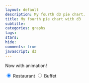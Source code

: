 ```yaml
---
layout: default
description: My fourth d3 pie chart.
title: My fourth pie chart with d3
subtitle:
categories: graphs
tags:
stars:
hide:
comments: true
javascript: d3
---
```


Now with animation!

<form>
  <label><input type="radio" name="dataset" value="apples" checked> Restaurant  </label>
  <label><input type="radio" name="dataset" value="oranges"> Buffet  </label>
</form>

<div id='piediv'> </div><script src='{{ site.url }}/js/my-fourth-pie-chart.js'> </script>